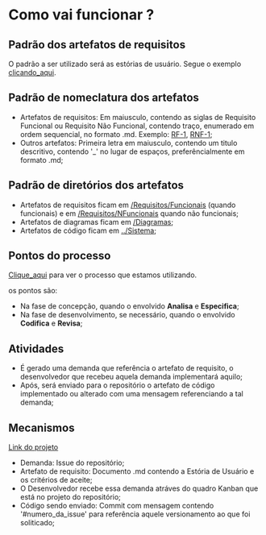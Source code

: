 # Como vai funcionar ?

## Padrão dos artefatos de requisitos
O padrão a ser utilizado será as estórias de usuário. Segue o exemplo [clicando_aqui](https://github.com/Welen1911/Katalogo/blob/main/Documenta%C3%A7%C3%A3o/Requisitos/Funcionais/RF-Exemplo.md).

## Padrão de nomeclatura dos artefatos
- Artefatos de requisitos: Em maiusculo, contendo as siglas de Requisito Funcional ou Requisito Não Funcional, contendo traço, enumerado em ordem sequencial, no formato .md. Exemplo: [RF-1](https://github.com/Welen1911/Katalogo/blob/main/Documenta%C3%A7%C3%A3o/Requisitos/Funcionais/RF-1.md), [RNF-1](https://github.com/Welen1911/Katalogo/blob/main/Documenta%C3%A7%C3%A3o/Requisitos/NFuncionais/RNF-1.md);
- Outros artefatos: Primeira letra em maiusculo, contendo um titulo descritivo, contendo '_' no lugar de espaços, preferêncialmente em formato .md;

## Padrão de diretórios dos artefatos
- Artefatos de requisitos ficam em [/Requisitos/Funcionais](https://github.com/Welen1911/Katalogo/tree/main/Documenta%C3%A7%C3%A3o/Requisitos/Funcionais) (quando funcionais) e em [/Requisitos/NFuncionais](https://github.com/Welen1911/Katalogo/tree/main/Documenta%C3%A7%C3%A3o/Requisitos/NFuncionais) quando não funcionais;
- Artefatos de diagramas ficam em [/Diagramas](https://github.com/Welen1911/Katalogo/tree/main/Documenta%C3%A7%C3%A3o/Diagramas);
- Artefatos de código ficam em [../Sistema](https://github.com/Welen1911/Katalogo/tree/main/Sistema);

## Pontos do processo
[Clique_aqui](https://github.com/Welen1911/Katalogo/blob/main/Documenta%C3%A7%C3%A3o/Processo.md) para ver o processo que estamos utilizando.

os pontos são:
- Na fase de concepção, quando o envolvido **Analisa** e **Especifica**;
- Na fase de desenvolvimento, se necessário, quando o envolvido **Codifica** e **Revisa**;

## Atividades

- É gerado uma demanda que referência o artefato de requisito, o desenvolvedor que recebeu aquela demanda implementará aquilo;
- Após, será enviado para o repositório o artefato de código implementado ou alterado com uma mensagem referenciando a tal demanda;

## Mecanismos

[Link do projeto](https://github.com/users/Welen1911/projects/10/views/1)

- Demanda: Issue do repositório;
- Artefato de requisito: Documento .md contendo a Estória de Usuário e os critérios de aceite;
- O Desenvolvedor recebe essa demanda atráves do quadro Kanban que está no projeto do repositório;
- Código sendo enviado: Commit com mensagem contendo '#numero_da_issue' para referência aquele versionamento ao que foi soliticado;
  

